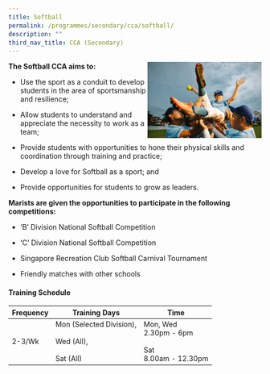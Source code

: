 ```yaml
---
title: Softball
permalink: /programmes/secondary/cca/softball/
description: ""
third_nav_title: CCA (Secondary)
---
```



<img align="right" src="/images/CCA/Secondary/softball_v1.png" style="width:45%">


**The Softball CCA aims to:**&nbsp;

*   Use the sport as a conduit to develop students in the area of sportsmanship and resilience;&nbsp;  
    
*   Allow students to understand and appreciate the necessity to work as a team;&nbsp;  
    
*   Provide students with opportunities to hone their physical skills and coordination through training and practice;&nbsp;  
    
*   Develop a love for Softball as a sport; and&nbsp;  
    
*   Provide opportunities for students to grow as leaders.

  

**Marists are given the opportunities to participate in the following competitions:**&nbsp;

*   ‘B’ Division National Softball Competition  
    
*   ‘C’ Division National Softball Competition&nbsp;
*   Singapore Recreation Club Softball Carnival Tournament&nbsp;
*   Friendly matches with other schools

#### Training Schedule

<table>
<thead>
  <tr>
    <th>Frequency</th>
    <th>Training Days</th>
    <th>Time</th>
  </tr>
</thead>
<tbody>
  <tr>
    <td>2-3/Wk</td>
    <td>Mon (Selected Division),<br><br>Wed (All),<br><br>Sat (All)</td>
    <td>Mon, Wed<br>2.30pm - 6pm<br><br>Sat<br>8.00am - 12.30pm</td>
  </tr>
</tbody>
</table>